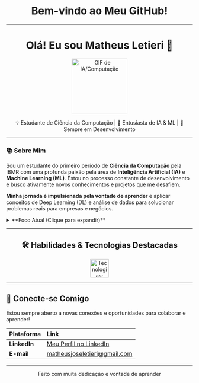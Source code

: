 <div align="center">
  <h1> Bem-vindo ao Meu GitHub! </h1>
  <hr>
  
  <h1>Olá! Eu sou Matheus Letieri 👋</h1>
  
  <img src="https://media0.giphy.com/media/v1.Y2lkPTc5MGI3NjExemducHk4NmhydHRxMWNqNjRnZHVibXhqMzV5OHV3ODFleGZyMW4xdSZlcD12MV9pbnRlcm5hbF9naWZfYnlfaWQmY3Q9Zw/5k5vZwRFZR5aZeniqb/giphy.gif" alt="GIF de IA/Computação" width="150" height="150"/>
  
  <p>💡 Estudante de Ciência da Computação | 🤖 Entusiasta de IA & ML | 🚀 Sempre em Desenvolvimento</p>
</div>

---

### 📚 Sobre Mim

Sou um estudante do primeiro período de **Ciência da Computação** pela IBMR com uma profunda paixão pela área de **Inteligência Artificial (IA)** e **Machine Learning (ML)**. Estou no processo constante de desenvolvimento e busco ativamente novos conhecimentos e projetos que me desafiem.

**Minha jornada é impulsionada pela vontade de aprender** e aplicar conceitos de Deep Learning (DL) e análise de dados para solucionar problemas reais para empresas e negócios.

<details>
<summary> **Foco Atual (Clique para expandir)**</summary>
<br>
<ul>
    <li>Desenvolvimento de agente inteligente para auxiliar automações, tarefas do meio corporativo e para trabalhadores autônomos.</li>
    <li>Explorando estatísticas ligadas a negócios para visualização de dados, desempenho e escalabilidade.</li>
    <li>Criação de Agente por meio de engenharia de prompts especializados para atender tarefas específicas de forma personalizada.</li>
    <li>Integrar a Tecnologia da Informação para aplicação em ciências médicas e ferramentas de apoio para estudantes de medicina.</li>
    <li>Estudando e aprendendo sobre plataformas SaaS, fundamentos de ERP e EIP com foco em Inteligência Artificial.</li>
</ul>
</details>

---

<div align="center">
    <h2>🛠️ Habilidades & Tecnologias Destacadas</h2>
    <img src="https://skillicons.dev/icons?i=python,pandas,numpy,streamlit,scikitlearn,tensorflow,pytorch,jupyter,sql,git,github,docker" 
        alt="Tecnologias: Python, Pandas, NumPy, Streamlit, Scikit-learn, TensorFlow, PyTorch, Jupyter, SQL, Git, GitHub, Docker" 
        height="50">
</div>

---

## 📧 Conecte-se Comigo

Estou sempre aberto a novas conexões e oportunidades para colaborar e aprender!

| Plataforma | Link |
| :--- | :--- |
| **LinkedIn** | [Meu Perfil no LinkedIn](https://www.linkedin.com/in/matheus-letieri-448aa332a/) |
| **E-mail** | [matheusjoseletieri@gmail.com](mailto:matheusjoseletieri@gmail.com) |

---
<div align="center">
  <p>Feito com muita dedicação e vontade de aprender </p>
</div>
